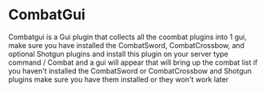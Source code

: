 # CombatGui
Combatgui is a Gui plugin that collects all the coombat plugins into 1 gui, make sure you have installed the CombatSword, CombatCrossbow, and optional Shotgun plugins and install this plugin on your server type command / Combat and a gui will appear that will bring up the combat list if you haven't installed the CombatSword or CombatCrossbow and Shotgun plugins make sure you have them installed or they won't work later
